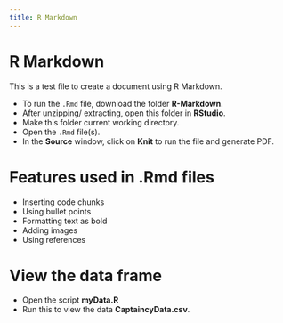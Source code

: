 ```yaml
---
title: R Markdown
---
```


# R Markdown

This is a test file to create a document using R Markdown. 

* To run the `.Rmd` file, download the folder **R-Markdown**. 
* After unzipping/ extracting, open this folder in **RStudio**.
* Make this folder current working directory. 
* Open the `.Rmd` file(s). 
* In the **Source** window, click on **Knit** to run the file and generate PDF. 

# Features used in .Rmd files 

* Inserting code chunks 
* Using bullet points 
* Formatting text as bold
* Adding images 
* Using references 

# View the data frame

* Open the script **myData.R** 
* Run this to view the data **CaptaincyData.csv**. 
